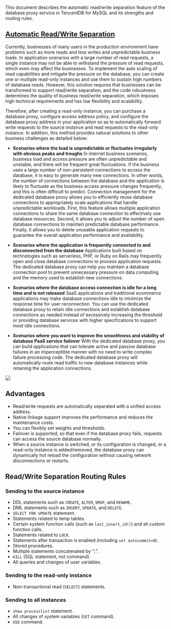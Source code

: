This document describes the automatic read/write separation feature of the database proxy service in TencentDB for MySQL and its strengths and routing rules.

## [Automatic Read/Write Separation](id:zddxfl)
Currently, businesses of many users in the production environment have problems such as more reads and less writes and unpredictable business loads. In application scenarios with a large number of read requests, a single instance may not be able to withstand the pressure of read requests, which even may affect the businesses. To implement the auto scaling of read capabilities and mitigate the pressure on the database, you can create one or multiple read-only instances and use them to sustain high numbers of database reads. However, this solution requires that businesses can be transformed to support read/write separation, and the code robustness determines the quality of business read/write separation, which imposes high technical requirements and has low flexibility and scalability.

Therefore, after creating a read-only instance, you can purchase a database proxy, configure access address policy, and configure the database proxy address in your application so as to automatically forward write requests to the source instance and read requests to the read-only instance. In addition, this method provides natural solutions to other business challenges as detailed below:

- **Scenarios where the load is unpredictable or fluctuates irregularly with obvious peaks and troughs**
In internet business scenarios, business load and access pressure are often unpredictable and unstable, and there will be frequent great fluctuations. If the business uses a large number of non-persistent connections to access the database, it is easy to generate many new connections. In other words, the number of connections between the database and the application is likely to fluctuate as the business access pressure changes frequently, and this is often difficult to predict.
Connection management for the dedicated database proxy allows you to efficiently reuse database connections to appropriately scale applications that handle unpredictable workloads. First, this feature allows multiple application connections to share the same database connection to effectively use database resources. Second, it allows you to adjust the number of open database connections to maintain predictable database performance. Finally, it allows you to delete unusable application requests to guarantee the overall application performance and availability.

- **Scenarios where the application is frequently connected to and disconnected from the database**
Applications built based on technologies such as serverless, PHP, or Ruby on Rails may frequently open and close database connections to process application requests.
The dedicated database proxy can help you maintain a database connection pool to prevent unnecessary pressure on data computing and the memory used to establish new connections.

- **Scenarios where the database access connection is idle for a long time and is not released**
SaaS applications and traditional ecommerce applications may make database connections idle to minimize the response time for user reconnection. You can use the dedicated database proxy to retain idle connections and establish database connections as needed instead of excessively increasing the threshold or providing database services with higher specifications to support most idle connections.

- **Scenarios where you want to improve the smoothness and stability of database PaaS service failover**
With the dedicated database proxy, you can build applications that can tolerate active and passive database failures in an imperceptible manner with no need to write complex failure processing code. The dedicated database proxy will automatically route read traffic to new database instances while retaining the application connections.

![](https://main.qcloudimg.com/raw/a5f23e2235bc918b1a7e816c8f2c947b.png)

## Advantages
- Read/write requests are automatically separated with a unified access address.
- Native linkage support improves the performance and reduces the maintenance costs.
- You can flexibly set weights and thresholds.
- Failover is supported, so that even if the database proxy fails, requests can access the source database normally.
- When a source instance is switched, or its configuration is changed, or a read-only instance is added/removed, the database proxy can dynamically hot reload the configuration without causing network disconnections or restarts.

## Read/Write Separation Routing Rules
### Sending to the source instance
- DDL statements such as `CREATE`, `ALTER`, `DROP`, and `RENAME`.
- DML statements such as `INSERT`, `UPDATE`, and `DELETE`.
- `SELECT FOR UPDATE` statement.
- Statements related to temp tables.
- Certain system function calls (such as `last_insert_id()`) and all custom function calls.
- Statements related to `LOCK`.
- Statements after transaction is enabled (including `set autocommit=0`).
- Stored procedures.
- Multiple statements concatenated by ";".
- `KILL` (SQL statement, not command).
- All queries and changes of user variables.

### Sending to the read-only instance
- Non-transactional read (`SELECT`) statements.

### Sending to all instances
- `show processlist` statement.
- All changes of system variables (`SET` command).
- `USE` command.
